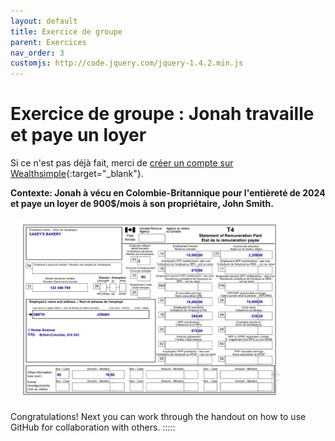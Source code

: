 ```yaml
---
layout: default
title: Exercice de groupe
parent: Exercices
nav_order: 3
customjs: http://code.jquery.com/jquery-1.4.2.min.js
---
```


# Exercice de groupe : Jonah travaille et paye un loyer

Si ce n'est pas déjà fait, merci de [créer un compte sur Wealthsimple](https://my.wealthsimple.com/app/public/signup/){:target="_blank"}.

**Contexte: Jonah à vécu en Colombie-Britannique pour l'entièreté de 2024 et paye un loyer de 900$/mois à son propriétaire, John Smith.**

<img src="my_folder/1.png" alt="T4 pour Jonah de Casey's Bakery" style=";width:420px;margin-left:10px;">


  
  Congratulations! Next you can work through the handout on how to use GitHub for collaboration with others. :::::


<script>  

[NEXT STEP: RStudio Integration](Ex.1.html){: .btn .btn-blue }
